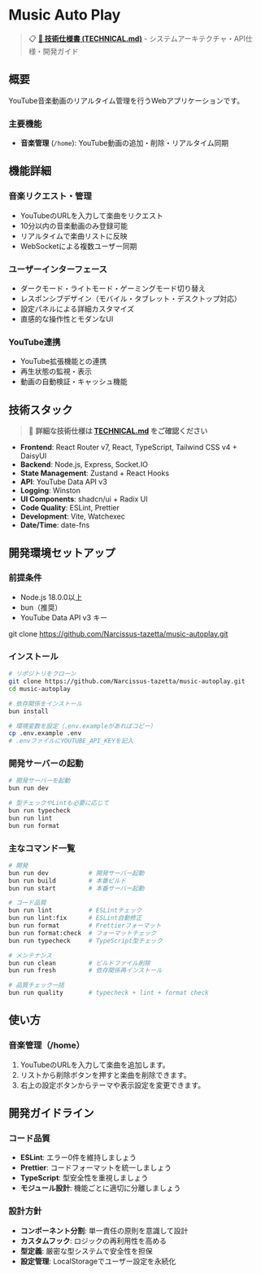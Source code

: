 # Music Auto Play

> 📋 **[📖 技術仕様書 (TECHNICAL.md)](./TECHNICAL.md)** - システムアーキテクチャ・API仕様・開発ガイド

## 概要

YouTube音楽動画のリアルタイム管理を行うWebアプリケーションです。

### 主要機能

- **音楽管理** (`/home`): YouTube動画の追加・削除・リアルタイム同期

## 機能詳細

### 音楽リクエスト・管理

- YouTubeのURLを入力して楽曲をリクエスト
- 10分以内の音楽動画のみ登録可能
- リアルタイムで楽曲リストに反映
- WebSocketによる複数ユーザー同期

### ユーザーインターフェース

- ダークモード・ライトモード・ゲーミングモード切り替え
- レスポンシブデザイン（モバイル・タブレット・デスクトップ対応）
- 設定パネルによる詳細カスタマイズ
- 直感的な操作性とモダンなUI

### YouTube連携

- YouTube拡張機能との連携
- 再生状態の監視・表示
- 動画の自動検証・キャッシュ機能

## 技術スタック

> 🔧 **詳細な技術仕様は [TECHNICAL.md](./TECHNICAL.md) をご確認ください**

- **Frontend**: React Router v7, React, TypeScript, Tailwind CSS v4 + DaisyUI
- **Backend**: Node.js, Express, Socket.IO
- **State Management**: Zustand + React Hooks
- **API**: YouTube Data API v3
- **Logging**: Winston
- **UI Components**: shadcn/ui + Radix UI
- **Code Quality**: ESLint, Prettier
- **Development**: Vite, Watchexec
- **Date/Time**: date-fns

## 開発環境セットアップ

### 前提条件

- Node.js 18.0.0以上
- bun（推奨）
- YouTube Data API v3 キー

git clone https://github.com/Narcissus-tazetta/music-autoplay.git

### インストール

```bash
# リポジトリをクローン
git clone https://github.com/Narcissus-tazetta/music-autoplay.git
cd music-autoplay

# 依存関係をインストール
bun install

# 環境変数を設定（.env.exampleがあればコピー）
cp .env.example .env
# .envファイルにYOUTUBE_API_KEYを記入
```

### 開発サーバーの起動

```bash
# 開発サーバーを起動
bun run dev

# 型チェックやLintも必要に応じて
bun run typecheck
bun run lint
bun run format
```

### 主なコマンド一覧

```bash
# 開発
bun run dev           # 開発サーバー起動
bun run build         # 本番ビルド
bun run start         # 本番サーバー起動

# コード品質
bun run lint          # ESLintチェック
bun run lint:fix      # ESLint自動修正
bun run format        # Prettierフォーマット
bun run format:check  # フォーマットチェック
bun run typecheck     # TypeScript型チェック

# メンテナンス
bun run clean         # ビルドファイル削除
bun run fresh         # 依存関係再インストール

# 品質チェック一括
bun run quality       # typecheck + lint + format check
```

## 使い方

### 音楽管理（/home）

1. YouTubeのURLを入力して楽曲を追加します。
2. リストから削除ボタンを押すと楽曲を削除できます。
3. 右上の設定ボタンからテーマや表示設定を変更できます。

## 開発ガイドライン

### コード品質

- **ESLint**: エラー0件を維持しましょう
- **Prettier**: コードフォーマットを統一しましょう
- **TypeScript**: 型安全性を重視しましょう
- **モジュール設計**: 機能ごとに適切に分離しましょう

### 設計方針

- **コンポーネント分割**: 単一責任の原則を意識して設計
- **カスタムフック**: ロジックの再利用性を高める
- **型定義**: 厳密な型システムで安全性を担保
- **設定管理**: LocalStorageでユーザー設定を永続化
